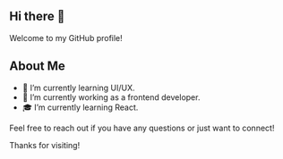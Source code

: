 ## Hi there 👋

<!--
**anita656/anita656** is a ✨ _special_ ✨ repository because its `README.md` (this file) appears on your GitHub profile.

Here are some ideas to get you started:

- 🔭 I’m currently working on ...
- 🌱 I’m currently learning ...
- 👯 I’m looking to collaborate on ...
- 🤔 I’m looking for help with ...
- 💬 Ask me about ...
- 📫 How to reach me: ...
- 😄 Pronouns: ...
- ⚡ Fun fact: ...
-->
Welcome to my GitHub profile!

## About Me
- 🌱 I’m currently learning UI/UX.
- 💼 I’m currently working as a frontend developer.
- 🎓 I’m currently learning React.

Feel free to reach out if you have any questions or just want to connect!

Thanks for visiting!
